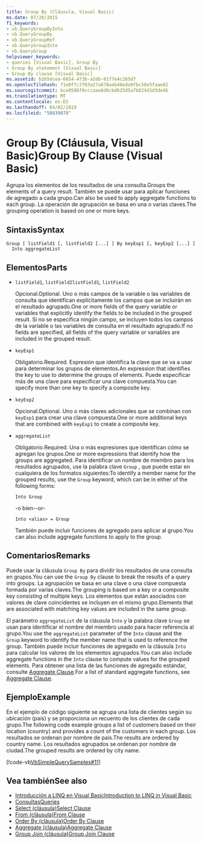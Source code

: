 ```yaml
---
title: Group By (Cláusula, Visual Basic)
ms.date: 07/20/2015
f1_keywords:
- vb.QueryGroupByInto
- vb.QueryGroupBy
- vb.QueryGroupRef
- vb.QueryGroupInto
- vb.QueryGroup
helpviewer_keywords:
- queries [Visual Basic], Group By
- Group By statement [Visual Basic]
- Group By clause [Visual Basic]
ms.assetid: b1b5dcea-6654-473b-a2db-01f7e4c265d7
ms.openlocfilehash: 71e0ffc7f03a27a878aeb48eda9fbc58e5faae82
ms.sourcegitcommit: bce0586f0cccaae6d6cbd625d5a7b824d1d3de4b
ms.translationtype: MT
ms.contentlocale: es-ES
ms.lasthandoff: 04/02/2019
ms.locfileid: "58839878"
---
```

# <a name="group-by-clause-visual-basic"></a><span data-ttu-id="d56e4-102">Group By (Cláusula, Visual Basic)</span><span class="sxs-lookup"><span data-stu-id="d56e4-102">Group By Clause (Visual Basic)</span></span>
<span data-ttu-id="d56e4-103">Agrupa los elementos de los resultados de una consulta.</span><span class="sxs-lookup"><span data-stu-id="d56e4-103">Groups the elements of a query result.</span></span> <span data-ttu-id="d56e4-104">También se puede usar para aplicar funciones de agregado a cada grupo.</span><span class="sxs-lookup"><span data-stu-id="d56e4-104">Can also be used to apply aggregate functions to each group.</span></span> <span data-ttu-id="d56e4-105">La operación de agrupación se basa en una o varias claves.</span><span class="sxs-lookup"><span data-stu-id="d56e4-105">The grouping operation is based on one or more keys.</span></span>  
  
## <a name="syntax"></a><span data-ttu-id="d56e4-106">Sintaxis</span><span class="sxs-lookup"><span data-stu-id="d56e4-106">Syntax</span></span>  
  
```  
Group [ listField1 [, listField2 [...] ] By keyExp1 [, keyExp2 [...] ]  
  Into aggregateList  
```  
  
## <a name="parts"></a><span data-ttu-id="d56e4-107">Elementos</span><span class="sxs-lookup"><span data-stu-id="d56e4-107">Parts</span></span>  
  
-   <span data-ttu-id="d56e4-108">`listField1`, `listField2`</span><span class="sxs-lookup"><span data-stu-id="d56e4-108">`listField1`, `listField2`</span></span>  
  
     <span data-ttu-id="d56e4-109">Opcional.</span><span class="sxs-lookup"><span data-stu-id="d56e4-109">Optional.</span></span> <span data-ttu-id="d56e4-110">Uno o más campos de la variable o las variables de consulta que identifican explícitamente los campos que se incluirán en el resultado agrupado.</span><span class="sxs-lookup"><span data-stu-id="d56e4-110">One or more fields of the query variable or variables that explicitly identify the fields to be included in the grouped result.</span></span> <span data-ttu-id="d56e4-111">Si no se especifica ningún campo, se incluyen todos los campos de la variable o las variables de consulta en el resultado agrupado.</span><span class="sxs-lookup"><span data-stu-id="d56e4-111">If no fields are specified, all fields of the query variable or variables are included in the grouped result.</span></span>  
  
-   `keyExp1`  
  
     <span data-ttu-id="d56e4-112">Obligatorio.</span><span class="sxs-lookup"><span data-stu-id="d56e4-112">Required.</span></span> <span data-ttu-id="d56e4-113">Expresión que identifica la clave que se va a usar para determinar los grupos de elementos.</span><span class="sxs-lookup"><span data-stu-id="d56e4-113">An expression that identifies the key to use to determine the groups of elements.</span></span> <span data-ttu-id="d56e4-114">Puede especificar más de una clave para especificar una clave compuesta.</span><span class="sxs-lookup"><span data-stu-id="d56e4-114">You can specify more than one key to specify a composite key.</span></span>  
  
-   `keyExp2`  
  
     <span data-ttu-id="d56e4-115">Opcional.</span><span class="sxs-lookup"><span data-stu-id="d56e4-115">Optional.</span></span> <span data-ttu-id="d56e4-116">Uno o más claves adicionales que se combinan con `keyExp1` para crear una clave compuesta.</span><span class="sxs-lookup"><span data-stu-id="d56e4-116">One or more additional keys that are combined with `keyExp1` to create a composite key.</span></span>  
  
-   `aggregateList`  
  
     <span data-ttu-id="d56e4-117">Obligatorio.</span><span class="sxs-lookup"><span data-stu-id="d56e4-117">Required.</span></span> <span data-ttu-id="d56e4-118">Una o más expresiones que identifican cómo se agregan los grupos.</span><span class="sxs-lookup"><span data-stu-id="d56e4-118">One or more expressions that identify how the groups are aggregated.</span></span> <span data-ttu-id="d56e4-119">Para identificar un nombre de miembro para los resultados agrupados, use la palabra clave `Group` , que puede estar en cualquiera de los formatos siguientes:</span><span class="sxs-lookup"><span data-stu-id="d56e4-119">To identify a member name for the grouped results, use the `Group` keyword, which can be in either of the following forms:</span></span>  
  
    ```  
    Into Group  
    ```  
  
     <span data-ttu-id="d56e4-120">-o bien-</span><span class="sxs-lookup"><span data-stu-id="d56e4-120">-or-</span></span>  
  
    ```  
    Into <alias> = Group  
    ```  
  
     <span data-ttu-id="d56e4-121">También puede incluir funciones de agregado para aplicar al grupo.</span><span class="sxs-lookup"><span data-stu-id="d56e4-121">You can also include aggregate functions to apply to the group.</span></span>  
  
## <a name="remarks"></a><span data-ttu-id="d56e4-122">Comentarios</span><span class="sxs-lookup"><span data-stu-id="d56e4-122">Remarks</span></span>  
 <span data-ttu-id="d56e4-123">Puede usar la cláusula `Group By` para dividir los resultados de una consulta en grupos.</span><span class="sxs-lookup"><span data-stu-id="d56e4-123">You can use the `Group By` clause to break the results of a query into groups.</span></span> <span data-ttu-id="d56e4-124">La agrupación se basa en una clave o una clave compuesta formada por varias claves.</span><span class="sxs-lookup"><span data-stu-id="d56e4-124">The grouping is based on a key or a composite key consisting of multiple keys.</span></span> <span data-ttu-id="d56e4-125">Los elementos que están asociados con valores de clave coincidentes se incluyen en el mismo grupo.</span><span class="sxs-lookup"><span data-stu-id="d56e4-125">Elements that are associated with matching key values are included in the same group.</span></span>  
  
 <span data-ttu-id="d56e4-126">El parámetro `aggregateList` de la cláusula `Into` y la palabra clave `Group` se usan para identificar el nombre del miembro usado para hacer referencia al grupo.</span><span class="sxs-lookup"><span data-stu-id="d56e4-126">You use the `aggregateList` parameter of the `Into` clause and the `Group` keyword to identify the member name that is used to reference the group.</span></span> <span data-ttu-id="d56e4-127">También puede incluir funciones de agregado en la cláusula `Into` para calcular los valores de los elementos agrupados.</span><span class="sxs-lookup"><span data-stu-id="d56e4-127">You can also include aggregate functions in the `Into` clause to compute values for the grouped elements.</span></span> <span data-ttu-id="d56e4-128">Para obtener una lista de las funciones de agregado estándar, consulte [Aggregate Clause](../../../visual-basic/language-reference/queries/aggregate-clause.md).</span><span class="sxs-lookup"><span data-stu-id="d56e4-128">For a list of standard aggregate functions, see [Aggregate Clause](../../../visual-basic/language-reference/queries/aggregate-clause.md).</span></span>  
  
## <a name="example"></a><span data-ttu-id="d56e4-129">Ejemplo</span><span class="sxs-lookup"><span data-stu-id="d56e4-129">Example</span></span>  
 <span data-ttu-id="d56e4-130">En el ejemplo de código siguiente se agrupa una lista de clientes según su ubicación (país) y se proporciona un recuento de los clientes de cada grupo.</span><span class="sxs-lookup"><span data-stu-id="d56e4-130">The following code example groups a list of customers based on their location (country) and provides a count of the customers in each group.</span></span> <span data-ttu-id="d56e4-131">Los resultados se ordenan por nombre de país.</span><span class="sxs-lookup"><span data-stu-id="d56e4-131">The results are ordered by country name.</span></span> <span data-ttu-id="d56e4-132">Los resultados agrupados se ordenan por nombre de ciudad.</span><span class="sxs-lookup"><span data-stu-id="d56e4-132">The grouped results are ordered by city name.</span></span>  
  
 [!code-vb[VbSimpleQuerySamples#11](~/samples/snippets/visualbasic/VS_Snippets_VBCSharp/VbSimpleQuerySamples/VB/QuerySamples1.vb#11)]  
  
## <a name="see-also"></a><span data-ttu-id="d56e4-133">Vea también</span><span class="sxs-lookup"><span data-stu-id="d56e4-133">See also</span></span>

- [<span data-ttu-id="d56e4-134">Introducción a LINQ en Visual Basic</span><span class="sxs-lookup"><span data-stu-id="d56e4-134">Introduction to LINQ in Visual Basic</span></span>](../../../visual-basic/programming-guide/language-features/linq/introduction-to-linq.md)
- [<span data-ttu-id="d56e4-135">Consultas</span><span class="sxs-lookup"><span data-stu-id="d56e4-135">Queries</span></span>](../../../visual-basic/language-reference/queries/index.md)
- [<span data-ttu-id="d56e4-136">Select (cláusula)</span><span class="sxs-lookup"><span data-stu-id="d56e4-136">Select Clause</span></span>](../../../visual-basic/language-reference/queries/select-clause.md)
- [<span data-ttu-id="d56e4-137">From (cláusula)</span><span class="sxs-lookup"><span data-stu-id="d56e4-137">From Clause</span></span>](../../../visual-basic/language-reference/queries/from-clause.md)
- [<span data-ttu-id="d56e4-138">Order By (cláusula)</span><span class="sxs-lookup"><span data-stu-id="d56e4-138">Order By Clause</span></span>](../../../visual-basic/language-reference/queries/order-by-clause.md)
- [<span data-ttu-id="d56e4-139">Aggregate (cláusula)</span><span class="sxs-lookup"><span data-stu-id="d56e4-139">Aggregate Clause</span></span>](../../../visual-basic/language-reference/queries/aggregate-clause.md)
- [<span data-ttu-id="d56e4-140">Group Join (cláusula)</span><span class="sxs-lookup"><span data-stu-id="d56e4-140">Group Join Clause</span></span>](../../../visual-basic/language-reference/queries/group-join-clause.md)
